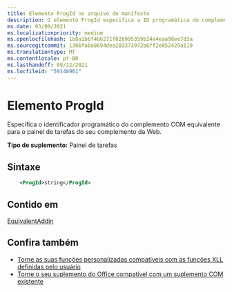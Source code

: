 ```yaml
---
title: Elemento ProgId no arquivo de manifesto
description: O elemento ProgId especifica a ID programática do complemento COM equivalente para o painel de tarefas do seu complemento da Web.
ms.date: 03/09/2021
ms.localizationpriority: medium
ms.openlocfilehash: 1b8a1b6f4b6271f026995359b24e4eaa98ee7d3a
ms.sourcegitcommit: 1306faba8694dea203373972b6ff2e852429a119
ms.translationtype: MT
ms.contentlocale: pt-BR
ms.lasthandoff: 09/12/2021
ms.locfileid: "59148961"
---
```

# <a name="progid-element"></a>Elemento ProgId

Especifica o identificador programático do complemento COM equivalente para o painel de tarefas do seu complemento da Web.

**Tipo de suplemento:** Painel de tarefas

## <a name="syntax"></a>Sintaxe

```XML
    <ProgId>string</ProgId>  
```

## <a name="contained-in"></a>Contido em

[EquivalentAddin](equivalentaddin.md)

## <a name="see-also"></a>Confira também

- [Torne as suas funções personalizadas compatíveis com as funções XLL definidas pelo usuário](../../excel/make-custom-functions-compatible-with-xll-udf.md)
- [Torne o seu suplemento do Office compatível com um suplemento COM existente](../../develop/make-office-add-in-compatible-with-existing-com-add-in.md)